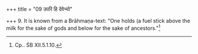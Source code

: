 +++
title = "09 उपरि हि देवेभ्यो"

+++
9. It is known from a Brāhmaṇa-text: "One holds (a fuel stick above the milk for the sake of gods and below for the sake of ancestors."[^1]  


[^1]: Cp.. ŚB XII.5.1.10.
